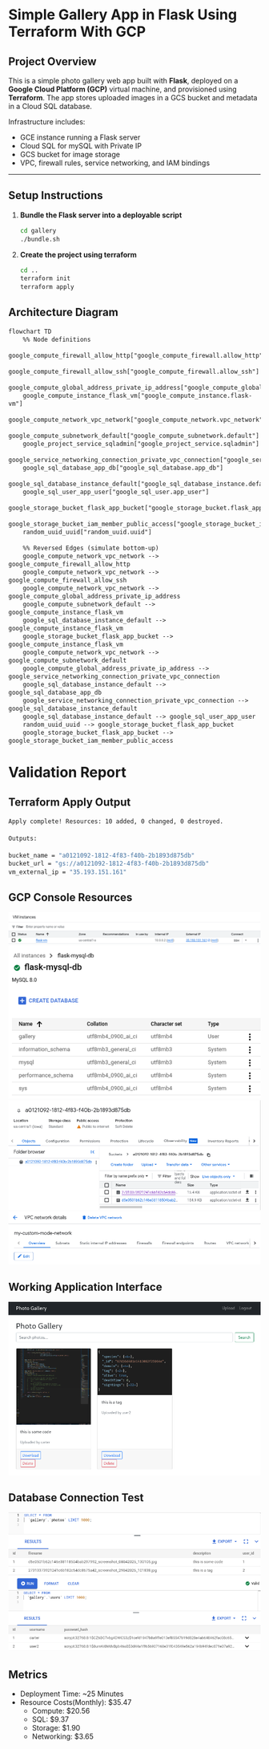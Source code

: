 # Simple Gallery App in Flask Using Terraform With GCP

## Project Overview

This is a simple photo gallery web app built with **Flask**, deployed on a **Google Cloud Platform (GCP)** virtual machine, and provisioned using **Terraform**. The app stores uploaded images in a GCS bucket and metadata in a Cloud SQL database.

Infrastructure includes:
- GCE instance running a Flask server
- Cloud SQL for mySQL with Private IP
- GCS bucket for image storage
- VPC, firewall rules, service networking, and IAM bindings

---

## Setup Instructions

1. **Bundle the Flask server into a deployable script**
   ```sh
   cd gallery
   ./bundle.sh
   ```

2. **Create the project using terraform**
   ```sh
   cd ..
   terraform init
   terraform apply
   ```

## Architecture Diagram

```mermaid
flowchart TD
    %% Node definitions
    google_compute_firewall_allow_http["google_compute_firewall.allow_http"]
    google_compute_firewall_allow_ssh["google_compute_firewall.allow_ssh"]
    google_compute_global_address_private_ip_address["google_compute_global_address.private_ip_address"]
    google_compute_instance_flask_vm["google_compute_instance.flask-vm"]
    google_compute_network_vpc_network["google_compute_network.vpc_network"]
    google_compute_subnetwork_default["google_compute_subnetwork.default"]
    google_project_service_sqladmin["google_project_service.sqladmin"]
    google_service_networking_connection_private_vpc_connection["google_service_networking_connection.private_vpc_connection"]
    google_sql_database_app_db["google_sql_database.app_db"]
    google_sql_database_instance_default["google_sql_database_instance.default"]
    google_sql_user_app_user["google_sql_user.app_user"]
    google_storage_bucket_flask_app_bucket["google_storage_bucket.flask_app_bucket"]
    google_storage_bucket_iam_member_public_access["google_storage_bucket_iam_member.public_access"]
    random_uuid_uuid["random_uuid.uuid"]

    %% Reversed Edges (simulate bottom-up)
    google_compute_network_vpc_network --> google_compute_firewall_allow_http
    google_compute_network_vpc_network --> google_compute_firewall_allow_ssh
    google_compute_network_vpc_network --> google_compute_global_address_private_ip_address
    google_compute_subnetwork_default --> google_compute_instance_flask_vm
    google_sql_database_instance_default --> google_compute_instance_flask_vm
    google_storage_bucket_flask_app_bucket --> google_compute_instance_flask_vm
    google_compute_network_vpc_network --> google_compute_subnetwork_default
    google_compute_global_address_private_ip_address --> google_service_networking_connection_private_vpc_connection
    google_sql_database_instance_default --> google_sql_database_app_db
    google_service_networking_connection_private_vpc_connection --> google_sql_database_instance_default
    google_sql_database_instance_default --> google_sql_user_app_user
    random_uuid_uuid --> google_storage_bucket_flask_app_bucket
    google_storage_bucket_flask_app_bucket --> google_storage_bucket_iam_member_public_access
```


# Validation Report

## Terraform Apply Output
```sh
Apply complete! Resources: 10 added, 0 changed, 0 destroyed.

Outputs:

bucket_name = "a0121092-1812-4f83-f40b-2b1893d875db"
bucket_url = "gs://a0121092-1812-4f83-f40b-2b1893d875db"
vm_external_ip = "35.193.151.161"
```

## GCP Console Resources
![alt text](vm_instance.png)
![alt text](sql_instance.png)
![alt text](storage_instance.png)
![alt text](network_instance.png)

## Working Application Interface
![alt text](photo_gallery.png)

## Database Connection Test
![alt text](photos_validation.png)
![alt text](users_validation.png)

## Metrics
 - Deployment Time: ~25 Minutes
 - Resource Costs(Monthly): $35.47
   - Compute: $20.56
   - SQL: $9.37
   - Storage: $1.90
   - Networking: $3.65 